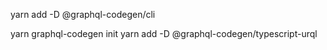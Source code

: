 
yarn add -D @graphql-codegen/cli

yarn graphql-codegen init
yarn add -D @graphql-codegen/typescript-urql